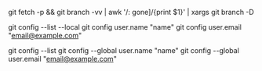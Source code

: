 [//]: # (Delete Merged Branches &#40;Local&#41;)

git fetch -p && git branch -vv | awk '/: gone]/{print $1}' | xargs git branch -D

[//]: # (List and Edit Local Configs)

git config --list --local
git config user.name "name"
git config user.email "email@example.com"


[//]: # (List and Edit Global Configs)

git config --list
git config --global user.name "name"
git config --global user.email "email@example.com"

